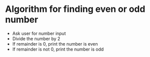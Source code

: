 # Algorithm for finding even or odd number
- Ask user for number input
- Divide the number by 2
- If remainder is 0, print the number is even
- If remainder is not 0, print the number is odd
